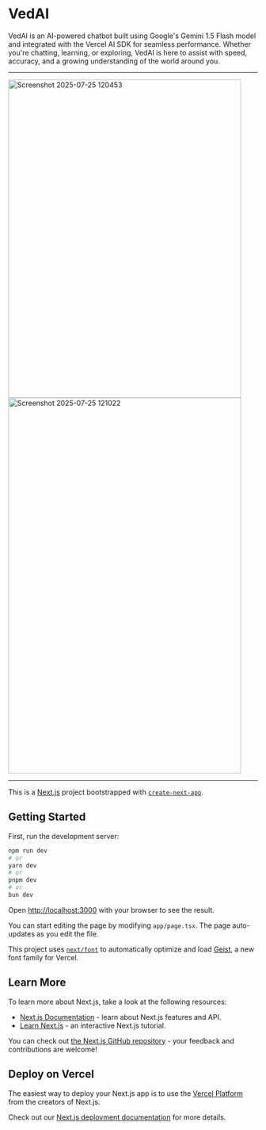 # VedAI

VedAI is an AI-powered chatbot built using Google's Gemini 1.5 Flash model and integrated with the Vercel AI SDK for seamless performance. Whether you're chatting, learning, or exploring, VedAI is here to assist with speed, accuracy, and a growing understanding of the world around you.

---

<img width="470" height="642" alt="Screenshot 2025-07-25 120453" src="https://github.com/user-attachments/assets/ace8a919-2c76-4979-81fe-1d99872c326e" />
<img width="470" height="758" alt="Screenshot 2025-07-25 121022" src="https://github.com/user-attachments/assets/b97f3403-0742-43e9-9d61-0629f3f25b02" />

---

This is a [Next.js](https://nextjs.org) project bootstrapped with [`create-next-app`](https://nextjs.org/docs/app/api-reference/cli/create-next-app).

## Getting Started

First, run the development server:

```bash
npm run dev
# or
yarn dev
# or
pnpm dev
# or
bun dev
```

Open [http://localhost:3000](http://localhost:3000) with your browser to see the result.

You can start editing the page by modifying `app/page.tsx`. The page auto-updates as you edit the file.

This project uses [`next/font`](https://nextjs.org/docs/app/building-your-application/optimizing/fonts) to automatically optimize and load [Geist](https://vercel.com/font), a new font family for Vercel.

## Learn More

To learn more about Next.js, take a look at the following resources:

- [Next.js Documentation](https://nextjs.org/docs) - learn about Next.js features and API.
- [Learn Next.js](https://nextjs.org/learn) - an interactive Next.js tutorial.

You can check out [the Next.js GitHub repository](https://github.com/vercel/next.js) - your feedback and contributions are welcome!

## Deploy on Vercel

The easiest way to deploy your Next.js app is to use the [Vercel Platform](https://vercel.com/new?utm_medium=default-template&filter=next.js&utm_source=create-next-app&utm_campaign=create-next-app-readme) from the creators of Next.js.

Check out our [Next.js deployment documentation](https://nextjs.org/docs/app/building-your-application/deploying) for more details.
